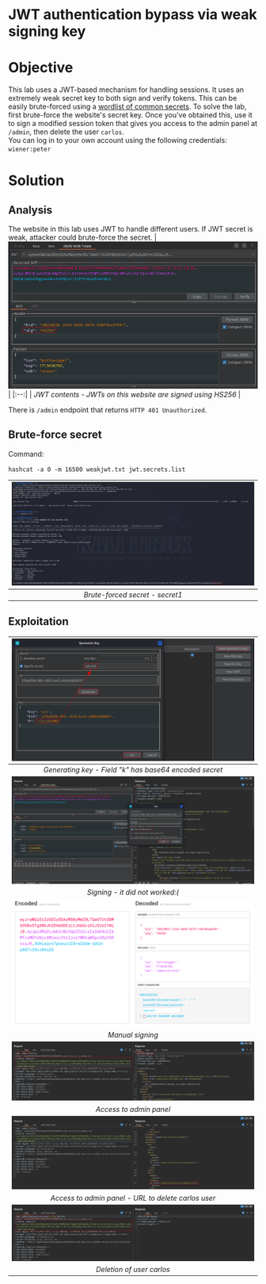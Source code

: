 # JWT authentication bypass via weak signing key
# Objective
This lab uses a JWT-based mechanism for handling sessions. It uses an extremely weak secret key to both sign and verify tokens. This can be easily brute-forced using a [wordlist of common secrets](https://github.com/wallarm/jwt-secrets/blob/master/jwt.secrets.list). To solve the lab, first brute-force the website's secret key. Once you've obtained this, use it to sign a modified session token that gives you access to the admin panel at `/admin`, then delete the user `carlos`. \
You can log in to your own account using the following credentials: `wiener:peter`

# Solution
## Analysis
The website in this lab uses JWT to handle different users. If JWT secret is weak, attacker could brute-force the secret.
|![](Images/image-16.png)|
|:--:| 
| *JWT contents - JWTs on this website are signed using HS256* |

There is `/admin` endpoint that returns `HTTP 401 Unauthorized`.

## Brute-force secret
Command:
```
hashcat -a 0 -m 16500 weakjwt.txt jwt.secrets.list
```

|![](Images/image-17.png)|
|:--:| 
| *Brute-forced secret - secret1* |

## Exploitation

|![](Images/image-18.png)|
|:--:| 
| *Generating key - Field "k" has base64 encoded secret* |
|![](Images/image-19.png)|
| *Signing - it did not worked:(* |
|![](Images/image-20.png)|
| *Manual signing* |
|![](Images/image-21.png)|
| *Access to admin panel* |
|![](Images/image-22.png)|
| *Access to admin panel - URL to delete carlos user* |
|![](Images/image-23.png)|
| *Deletion of user carlos* |